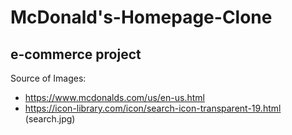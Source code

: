 # McDonald's-Homepage-Clone
## e-commerce project

Source of Images:
- https://www.mcdonalds.com/us/en-us.html
- https://icon-library.com/icon/search-icon-transparent-19.html (search.jpg)
